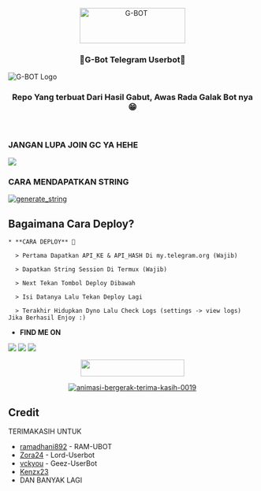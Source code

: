 <p align="center"><img src="https://images.cooltext.com/5540044.png" width="214" height="72" alt="G-BOT" /></a>



<h3 align="Center">📍G-Bot Telegram Userbot📍 </h3>

![G-BOT Logo](https://telegra.ph/file/91ce871987e4b1a1a6326.jpg)

<h3 align="center">Repo Yang terbuat Dari Hasil Gabut, Awas Rada Galak Bot nya😁</h3>
<p align="center">&nbsp;</p>


### JANGAN LUPA JOIN GC YA HEHE
<a href="https://t.me/ramubotinfo"><img src="https://img.shields.io/badge/Eufrosine-grey.svg?style=for-the-badge&logo=Telegram"></a>


### CARA MENDAPATKAN STRING 

<a href="https://https://replit.com/@galeinst/string-session#main.py"><img src="https://img.shields.io/badge/Tap-Here-orange?style=for-the-badge&logo=repl.it" alt="generate_string" /></a>

## Bagaimana Cara Deploy?

```
* **CARA DEPLOY** 🔧

  > Pertama Dapatkan API_KE & API_HASH Di my.telegram.org (Wajib)

  > Dapatkan String Session Di Termux (Wajib)

  > Next Tekan Tombol Deploy Dibawah

  > Isi Datanya Lalu Tekan Deploy Lagi

  > Terakhir Hidupkan Dyno Lalu Check Logs (settings -> view logs) Jika Berhasil Enjoy :)
```
* **FIND ME ON**

<p>
    <a href="https://t.me/gstwne" target="blank"><img src="https://img.shields.io/badge/@gstwne-30302f?style=flat&logo=telegram" /></a>
    <a href="https://instagram.com/Gstwn.77" target="blank"><img src="https://img.shields.io/badge/@gstwn.77_-30302f?style=flat&logo=instagram" /></a>
    <a href="https://Xnxx.com/teen" target="blue"><img src="https://img.shields.io/badge/Dont-Open_-30302f?style=flat&logo=Youtube" /></a>
</p>

<p align="center"><a href="https://heroku.com/deploy?template=https://github.com/galeinst/G-Bot/tree/G-Bot"> <img src="https://img.shields.io/badge/Deploy%20Ke%20Heroku-blue?style=flat&logo=heroku" width="210" height="34.45" /></a></p>

<p align="center"><a href="https://www.gambaranimasi.org/cat-terima-kasih-466.htm"><img src="https://www.gambaranimasi.org/data/media/466/animasi-bergerak-terima-kasih-0019.gif" border="0" alt="animasi-bergerak-terima-kasih-0019" /></a>

<br>
</p>

## Credit
TERIMAKASIH UNTUK

*   [ramadhani892](https://github.com/ramadhani892) - RAM-UBOT
*   [Zora24](https://github.com/Zora24) - Lord-Userbot
*   [vckyou](https://github.com/vckyou) - Geez-UserBot
*   [Kenzx23](https://github.com/kenzx23)
*   DAN BANYAK LAGI
